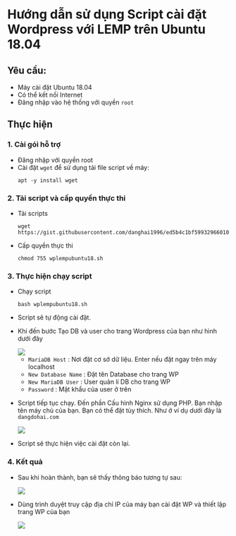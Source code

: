 # Hướng dẫn sử dụng Script cài đặt Wordpress với LEMP trên Ubuntu 18.04

## Yêu cầu:
- Máy cài đặt Ubuntu 18.04
- Có thể kết nối Internet
- Đăng nhập vào hệ thống với quyền `root`


## Thực hiện
### 1. Cài gói hỗ trợ
- Đăng nhập với quyền root
- Cài đặt `wget` để sử dụng tải file script về máy:
    ```
    apt -y install wget
    ```

### 2. Tải script và cấp quyền thực thi
- Tải scripts
    ```
    wget https://gist.githubusercontent.com/danghai1996/ed5b4c1bf5993296601090b264fcd211/raw/6939e3972399a22d8ba93ac21c6cc49e4d3da681/wplempubuntu18.sh
    ```

- Cấp quyền thực thi
    ```
    chmod 755 wplempubuntu18.sh
    ```

### 3. Thực hiện chạy script
- Chạy script
    ```
    bash wplempubuntu18.sh
    ```

- Script sẽ tự động cài đặt.

- Khi đến bước Tạo DB và user cho trang Wordpress của bạn như hình dưới đây

    <img src="https://i.imgur.com/f9mJADL.png">

    - `MariaDB Host` : Nơi đặt cơ sở dữ liệu. Enter nếu đặt ngay trên máy localhost
    - `New Database Name` : Đặt tên Database cho trang WP
    - `New MariaDB User` : User quản lí DB cho trang WP
    - `Password` : Mật khẩu của user ở trên

- Script tiếp tục chạy. Đến phần Cấu hình Nginx sử dụng PHP. Bạn nhập tên máy chủ của bạn. Bạn có thể đặt tùy thích. Như ở ví dụ dưới đây là `dangdohai.com`

    <img src="https://i.imgur.com/J47PSSH.png">

- Script sẽ thực hiện việc cài đặt còn lại.

### 4. Kết quả
- Sau khi hoàn thành, bạn sẽ thấy thông báo tương tự sau:

    <img src="https://i.imgur.com/n6YQESk.png">

- Dùng trình duyệt truy cập địa chỉ IP của máy bạn cài đặt WP và thiết lập trang WP của bạn
    
    <img src="https://i.imgur.com/BtG6rFK.png">